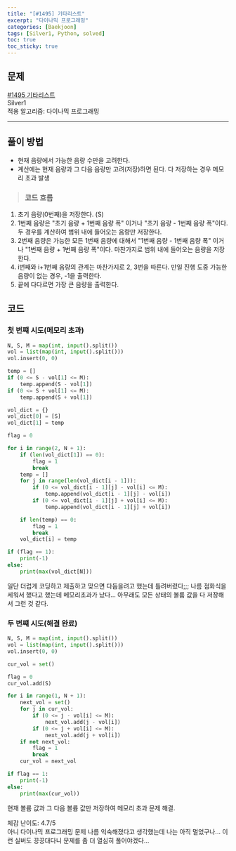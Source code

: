 ```yaml
---
title: "[#1495] 기타리스트"
excerpt: "다이나믹 프로그래밍"
categories: [Baekjoon]
tags: [Silver1, Python, solved]
toc: true
toc_sticky: true
---
```


## 문제
[#1495 기타리스트](https://www.acmicpc.net/problem/1495) <br>
Silver1 <br>
적용 알고리즘: 다이나믹 프로그래밍

***

## 풀이 방법
* 현재 음량에서 가능한 음량 수만을 고려한다.
* 계산에는 현재 음량과 그 다음 음량만 고려(저장)하면 된다. 다 저장하는 경우 메모리 초과 발생 

> ### 코드 흐름
1. 초기 음량(0번째)을 저장한다. (S)
2. 1번째 음량은 "초기 음량 + 1번째 음량 폭" 이거나 "초기 음량 - 1번째 음량 폭"이다. 두 경우를 계산하여 범위 내에 들어오는 음량만 저장한다.
3. 2번째 음량은 가능한 모든 1번째 음량에 대해서 "1번째 음량 - 1번째 음량 폭" 이거나 "1번째 음량 + 1번째 음량 폭"이다. 마찬가지로 범위 내에 들어오는 음량을 저장한다.
4. i번째와 i+1번째 음량의 관계는 마찬가지로 2, 3번을 따른다. 만일 진행 도중 가능한 음량이 없는 경우, -1을 출력한다.
5. 끝에 다다르면 가장 큰 음량을 출력한다.

## 코드
### 첫 번쨰 시도(메모리 초과)
~~~python
N, S, M = map(int, input().split())
vol = list(map(int, input().split()))
vol.insert(0, 0)

temp = []
if (0 <= S - vol[1] <= M):
    temp.append(S - vol[1])
if (0 <= S + vol[1] <= M):
    temp.append(S + vol[1])

vol_dict = {}
vol_dict[0] = [S]
vol_dict[1] = temp

flag = 0

for i in range(2, N + 1):
    if (len(vol_dict[1]) == 0):
        flag = 1
        break
    temp = []
    for j in range(len(vol_dict[i - 1])):
        if (0 <= vol_dict[i - 1][j] - vol[i] <= M):
            temp.append(vol_dict[i - 1][j] - vol[i])
        if (0 <= vol_dict[i - 1][j] + vol[i] <= M):
            temp.append(vol_dict[i - 1][j] + vol[i])

    if len(temp) == 0:
        flag = 1
        break
    vol_dict[i] = temp

if (flag == 1):
    print(-1)
else:
    print(max(vol_dict[N]))
~~~
일단 더럽게 코딩하고 제출하고 맞으면 다듬을려고 했는데 틀려버렸다;;; 나름 점화식을 세워서 했다고 했는데 메모리초과가 났다... 아무래도 모든 상태의 볼륨 값을 다 저장해서 그런 것 같다. 

### 두 번쨰 시도(해결 완료)
~~~python
N, S, M = map(int, input().split())
vol = list(map(int, input().split()))
vol.insert(0, 0)

cur_vol = set()

flag = 0
cur_vol.add(S)

for i in range(1, N + 1):
    next_vol = set()
    for j in cur_vol:
        if (0 <= j - vol[i] <= M):
            next_vol.add(j - vol[i])
        if (0 <= j + vol[i] <= M):
            next_vol.add(j + vol[i])
    if not next_vol:
        flag = 1
        break
    cur_vol = next_vol

if flag == 1:
    print(-1)
else:
    print(max(cur_vol))
~~~
현재 볼륨 값과 그 다음 볼륨 값만 저장하여 메모리 초과 문제 해결.

체감 난이도: 4.7/5 <br>
아니 다이나믹 프로그래밍 문제 나름 익숙해졌다고 생각했는데 나는 아직 멀었구나... 이런 실버도 끙끙대다니 문제를 좀 더 열심히 풀어야겠다...
